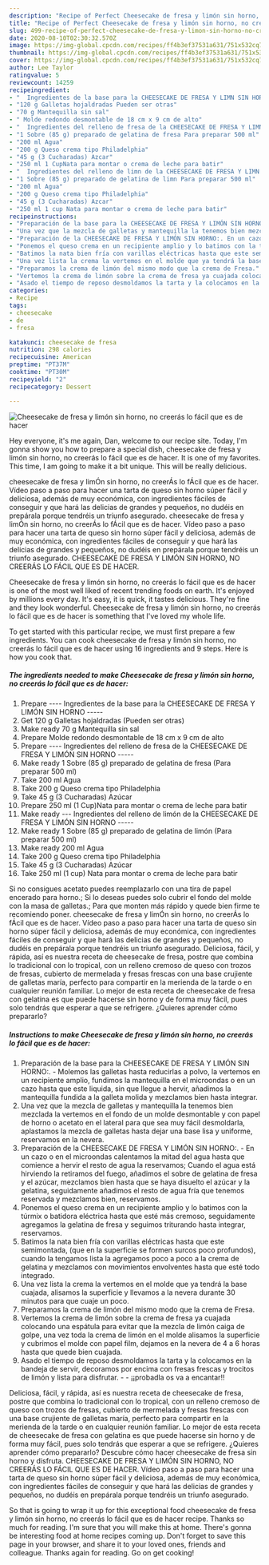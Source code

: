 ```yaml
---
description: "Recipe of Perfect Cheesecake de fresa y limón sin horno, no creerás lo fácil que es de hacer"
title: "Recipe of Perfect Cheesecake de fresa y limón sin horno, no creerás lo fácil que es de hacer"
slug: 499-recipe-of-perfect-cheesecake-de-fresa-y-limon-sin-horno-no-creeras-lo-facil-que-es-de-hacer
date: 2020-08-10T02:30:32.570Z
image: https://img-global.cpcdn.com/recipes/ff4b3ef37531a631/751x532cq70/cheesecake-de-fresa-y-limon-sin-horno-no-creeras-lo-facil-que-es-de-hacer-foto-principal.jpg
thumbnail: https://img-global.cpcdn.com/recipes/ff4b3ef37531a631/751x532cq70/cheesecake-de-fresa-y-limon-sin-horno-no-creeras-lo-facil-que-es-de-hacer-foto-principal.jpg
cover: https://img-global.cpcdn.com/recipes/ff4b3ef37531a631/751x532cq70/cheesecake-de-fresa-y-limon-sin-horno-no-creeras-lo-facil-que-es-de-hacer-foto-principal.jpg
author: Lee Taylor
ratingvalue: 5
reviewcount: 14259
recipeingredient:
- "  Ingredientes de la base para la CHEESECAKE DE FRESA Y LIMN SIN HORNO "
- "120 g Galletas hojaldradas Pueden ser otras"
- "70 g Mantequilla sin sal"
- " Molde redondo desmontable de 18 cm x 9 cm de alto"
- "  Ingredientes del relleno de fresa de la CHEESECAKE DE FRESA Y LIMN SIN HORNO "
- "1 Sobre (85 g) preparado de gelatina de fresa Para preparar 500 ml"
- "200 ml Agua"
- "200 g Queso crema tipo Philadelphia"
- "45 g (3 Cucharadas) Azcar"
- "250 ml 1 CupNata para montar o crema de leche para batir"
- "  Ingredientes del relleno de limn de la CHEESECAKE DE FRESA Y LIMN SIN HORNO "
- "1 Sobre (85 g) preparado de gelatina de limn Para preparar 500 ml"
- "200 ml Agua"
- "200 g Queso crema tipo Philadelphia"
- "45 g (3 Cucharadas) Azcar"
- "250 ml 1 cup Nata para montar o crema de leche para batir"
recipeinstructions:
- "Preparación de la base para la CHEESECAKE DE FRESA Y LIMÓN SIN HORNO:. Molemos las galletas hasta reducirlas a polvo, la vertemos en un recipiente amplio, fundimos la mantequilla en el microondas o en un cazo hasta que este liquida, sin que llegue a hervir, añadimos la mantequilla fundida a la galleta molida y mezclamos bien hasta integrar."
- "Una vez que la mezcla de galletas y mantequilla la tenemos bien mezclada la vertemos en el fondo de un molde desmontable y con papel de horno o acetato en el lateral para que sea muy fácil desmoldarla, aplastamos la mezcla de galletas hasta dejar una base lisa y uniforme, reservamos en la nevera."
- "Preparación de la CHEESECAKE DE FRESA Y LIMÓN SIN HORNO:. En un cazo o en el microondas calentamos la mitad del agua hasta que comience a hervir el resto de agua la reservamos; Cuando el agua está hirviendo la retiramos del fuego, añadimos el sobre de gelatina de fresa y el azúcar, mezclamos bien hasta que se haya disuelto el azúcar y la gelatina, seguidamente añadimos el resto de agua fría que tenemos reservada y mezclamos bien, reservamos."
- "Ponemos el queso crema en un recipiente amplio y lo batimos con la túrmix o batidora eléctrica hasta que esté más cremoso, seguidamente agregamos la gelatina de fresa y seguimos triturando hasta integrar, reservamos."
- "Batimos la nata bien fría con varillas eléctricas hasta que este semimontada, (que en la superficie se formen surcos poco profundos), cuando la tengamos lista la agregamos poco a poco a la crema de gelatina y mezclamos con movimientos envolventes hasta que esté todo integrado."
- "Una vez lista la crema la vertemos en el molde que ya tendrá la base cuajada, alisamos la superficie y llevamos a la nevera durante 30 minutos para que cuaje un poco."
- "Preparamos la crema de limón del mismo modo que la crema de Fresa."
- "Vertemos la crema de limón sobre la crema de fresa ya cuajada colocando una espátula para evitar que la mezcla de limón caiga de golpe, una vez toda la crema de limón en el molde alisamos la superficie y cubrimos el molde con papel film, dejamos en la nevera de 4 a 6 horas hasta que quede bien cuajada."
- "Asado el tiempo de reposo desmoldamos la tarta y la colocamos en la bandeja de servir, decoramos por encima con fresas frescas y trocitos de limón y lista para disfrutar.  ¡¡probadla os va a encantar!!"
categories:
- Recipe
tags:
- cheesecake
- de
- fresa

katakunci: cheesecake de fresa 
nutrition: 298 calories
recipecuisine: American
preptime: "PT37M"
cooktime: "PT30M"
recipeyield: "2"
recipecategory: Dessert

---
```



![Cheesecake de fresa y limón sin horno, no creerás lo fácil que es de hacer](https://img-global.cpcdn.com/recipes/ff4b3ef37531a631/751x532cq70/cheesecake-de-fresa-y-limon-sin-horno-no-creeras-lo-facil-que-es-de-hacer-foto-principal.jpg)

Hey everyone, it's me again, Dan, welcome to our recipe site. Today, I'm gonna show you how to prepare a special dish, cheesecake de fresa y limón sin horno, no creerás lo fácil que es de hacer. It is one of my favorites. This time, I am going to make it a bit unique. This will be really delicious.

cheesecake de fresa y limÓn sin horno, no creerÁs lo fÁcil que es de hacer. Vídeo paso a paso para hacer una tarta de queso sin horno súper fácil y deliciosa, además de muy económica, con ingredientes fáciles de conseguir y que hará las delicias de grandes y pequeños, no dudéis en prepárala porque tendréis un triunfo asegurado. cheesecake de fresa y limÓn sin horno, no creerÁs lo fÁcil que es de hacer. Vídeo paso a paso para hacer una tarta de queso sin horno súper fácil y deliciosa, además de muy económica, con ingredientes fáciles de conseguir y que hará las delicias de grandes y pequeños, no dudéis en prepárala porque tendréis un triunfo asegurado. CHEESECAKE DE FRESA Y LIMÓN SIN HORNO, NO CREERÁS LO FÁCIL QUE ES DE HACER.

Cheesecake de fresa y limón sin horno, no creerás lo fácil que es de hacer is one of the most well liked of recent trending foods on earth. It's enjoyed by millions every day. It's easy, it is quick, it tastes delicious. They're fine and they look wonderful. Cheesecake de fresa y limón sin horno, no creerás lo fácil que es de hacer is something that I've loved my whole life.


To get started with this particular recipe, we must first prepare a few ingredients. You can cook cheesecake de fresa y limón sin horno, no creerás lo fácil que es de hacer using 16 ingredients and 9 steps. Here is how you cook that.

<!--inarticleads1-->

##### The ingredients needed to make Cheesecake de fresa y limón sin horno, no creerás lo fácil que es de hacer:

1. Prepare  ---- Ingredientes de la base para la CHEESECAKE DE FRESA Y LIMÓN SIN HORNO -----
1. Get 120 g Galletas hojaldradas (Pueden ser otras)
1. Make ready 70 g Mantequilla sin sal
1. Prepare  Molde redondo desmontable de 18 cm x 9 cm de alto
1. Prepare  ---- Ingredientes del relleno de fresa de la CHEESECAKE DE FRESA Y LIMÓN SIN HORNO -----
1. Make ready 1 Sobre (85 g) preparado de gelatina de fresa (Para preparar 500 ml)
1. Take 200 ml Agua
1. Take 200 g Queso crema tipo Philadelphia
1. Take 45 g (3 Cucharadas) Azúcar
1. Prepare 250 ml (1 Cup)Nata para montar o crema de leche para batir
1. Make ready  --- Ingredientes del relleno de limón de la CHEESECAKE DE FRESA Y LIMÓN SIN HORNO -----
1. Make ready 1 Sobre (85 g) preparado de gelatina de limón (Para preparar 500 ml)
1. Make ready 200 ml Agua
1. Take 200 g Queso crema tipo Philadelphia
1. Take 45 g (3 Cucharadas) Azúcar
1. Take 250 ml (1 cup) Nata para montar o crema de leche para batir


Si no consigues acetato puedes reemplazarlo con una tira de papel encerado para horno.; Si lo deseas puedes solo cubrir el fondo del molde con la masa de galletas.; Para que monten más rápido y quede bien firme te recomiendo poner. cheesecake de fresa y limÓn sin horno, no creerÁs lo fÁcil que es de hacer. Vídeo paso a paso para hacer una tarta de queso sin horno súper fácil y deliciosa, además de muy económica, con ingredientes fáciles de conseguir y que hará las delicias de grandes y pequeños, no dudéis en prepárala porque tendréis un triunfo asegurado. Deliciosa, fácil, y rápida, así es nuestra receta de cheesecake de fresa, postre que combina lo tradicional con lo tropical, con un relleno cremoso de queso con trozos de fresas, cubierto de mermelada y fresas frescas con una base crujiente de galletas maría, perfecto para compartir en la merienda de la tarde o en cualquier reunión familiar. Lo mejor de esta receta de cheesecake de fresa con gelatina es que puede hacerse sin horno y de forma muy fácil, pues solo tendrás que esperar a que se refrigere. ¿Quieres aprender cómo prepararlo? 

<!--inarticleads2-->

##### Instructions to make Cheesecake de fresa y limón sin horno, no creerás lo fácil que es de hacer:

1. Preparación de la base para la CHEESECAKE DE FRESA Y LIMÓN SIN HORNO:. - Molemos las galletas hasta reducirlas a polvo, la vertemos en un recipiente amplio, fundimos la mantequilla en el microondas o en un cazo hasta que este liquida, sin que llegue a hervir, añadimos la mantequilla fundida a la galleta molida y mezclamos bien hasta integrar.
1. Una vez que la mezcla de galletas y mantequilla la tenemos bien mezclada la vertemos en el fondo de un molde desmontable y con papel de horno o acetato en el lateral para que sea muy fácil desmoldarla, aplastamos la mezcla de galletas hasta dejar una base lisa y uniforme, reservamos en la nevera.
1. Preparación de la CHEESECAKE DE FRESA Y LIMÓN SIN HORNO:. - En un cazo o en el microondas calentamos la mitad del agua hasta que comience a hervir el resto de agua la reservamos; Cuando el agua está hirviendo la retiramos del fuego, añadimos el sobre de gelatina de fresa y el azúcar, mezclamos bien hasta que se haya disuelto el azúcar y la gelatina, seguidamente añadimos el resto de agua fría que tenemos reservada y mezclamos bien, reservamos.
1. Ponemos el queso crema en un recipiente amplio y lo batimos con la túrmix o batidora eléctrica hasta que esté más cremoso, seguidamente agregamos la gelatina de fresa y seguimos triturando hasta integrar, reservamos.
1. Batimos la nata bien fría con varillas eléctricas hasta que este semimontada, (que en la superficie se formen surcos poco profundos), cuando la tengamos lista la agregamos poco a poco a la crema de gelatina y mezclamos con movimientos envolventes hasta que esté todo integrado.
1. Una vez lista la crema la vertemos en el molde que ya tendrá la base cuajada, alisamos la superficie y llevamos a la nevera durante 30 minutos para que cuaje un poco.
1. Preparamos la crema de limón del mismo modo que la crema de Fresa.
1. Vertemos la crema de limón sobre la crema de fresa ya cuajada colocando una espátula para evitar que la mezcla de limón caiga de golpe, una vez toda la crema de limón en el molde alisamos la superficie y cubrimos el molde con papel film, dejamos en la nevera de 4 a 6 horas hasta que quede bien cuajada.
1. Asado el tiempo de reposo desmoldamos la tarta y la colocamos en la bandeja de servir, decoramos por encima con fresas frescas y trocitos de limón y lista para disfrutar. -  - ¡¡probadla os va a encantar!!


Deliciosa, fácil, y rápida, así es nuestra receta de cheesecake de fresa, postre que combina lo tradicional con lo tropical, con un relleno cremoso de queso con trozos de fresas, cubierto de mermelada y fresas frescas con una base crujiente de galletas maría, perfecto para compartir en la merienda de la tarde o en cualquier reunión familiar. Lo mejor de esta receta de cheesecake de fresa con gelatina es que puede hacerse sin horno y de forma muy fácil, pues solo tendrás que esperar a que se refrigere. ¿Quieres aprender cómo prepararlo? Descubre cómo hacer cheesecake de fresa sin horno y disfruta. CHEESECAKE DE FRESA Y LIMÓN SIN HORNO, NO CREERÁS LO FÁCIL QUE ES DE HACER. Vídeo paso a paso para hacer una tarta de queso sin horno súper fácil y deliciosa, además de muy económica, con ingredientes fáciles de conseguir y que hará las delicias de grandes y pequeños, no dudéis en prepárala porque tendréis un triunfo asegurado. 

So that is going to wrap it up for this exceptional food cheesecake de fresa y limón sin horno, no creerás lo fácil que es de hacer recipe. Thanks so much for reading. I'm sure that you will make this at home. There's gonna be interesting food at home recipes coming up. Don't forget to save this page in your browser, and share it to your loved ones, friends and colleague. Thanks again for reading. Go on get cooking!
